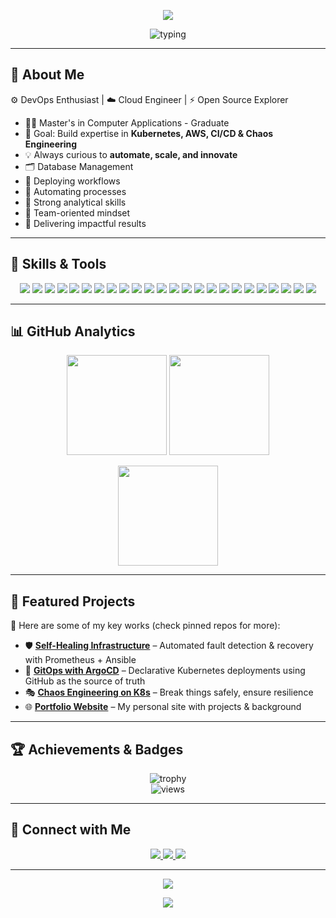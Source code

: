 <!-- Profile README for GitHub: bhaskar-2001 -->

<!-- Banner -->
<p align="center">
  <img src="https://capsule-render.vercel.app/api?type=waving&color=0:00c6ff,100:0072ff&height=200&section=header&text=Hi%20I'm%20Bhaskar%20👋&fontSize=40&fontColor=ffffff&animation=fadeIn" />
</p>

<p align="center">
  <!-- Typing animation -->
  <img src="https://readme-typing-svg.herokuapp.com?font=Fira+Code&pause=900&color=00C6FF&center=true&vCenter=true&width=680&lines=DevOps+Engineer;Cloud+%26+Kubernetes+Learner;CI/CD+Automation+Enthusiast;Always+Learning+%26+Building" alt="typing" />
</p>

---

## 💫  About Me  
⚙️ DevOps Enthusiast | ☁️ Cloud Engineer | ⚡ Open Source Explorer  

- 👨‍💻 Master's in Computer Applications - Graduate
- 🎯 Goal: Build expertise in **Kubernetes, AWS, CI/CD & Chaos Engineering**  
- 💡 Always curious to **automate, scale, and innovate**
- 🗂️ Database Management
- 🚀 Deploying workflows
- 🤖 Automating processes
- 🧠 Strong analytical skills
- 🤝 Team-oriented mindset
- 🎯 Delivering impactful results

---

## 🧰 Skills & Tools

<p align="center">
  
<!-- Cloud -->
<img src="https://img.shields.io/badge/AWS-%23FF9900.svg?style=for-the-badge&logo=amazon-aws&logoColor=white" />  
<img src="https://img.shields.io/badge/AWS%20Lambda-FF9900.svg?style=for-the-badge&logo=awslambda&logoColor=white" />
<img src="https://img.shields.io/badge/AWS%20DynamoDB-4053D6.svg?style=for-the-badge&logo=amazondynamodb&logoColor=white" />
<img src="https://img.shields.io/badge/Azure-0078D4?style=for-the-badge&logo=microsoftazure&logoColor=white" />

<!-- DevOps Tools -->
<img src="https://img.shields.io/badge/Git-F05032.svg?style=for-the-badge&logo=git&logoColor=white" />  
<img src="https://img.shields.io/badge/GitHub-181717.svg?style=for-the-badge&logo=github&logoColor=white" />  
<img src="https://img.shields.io/badge/GitHub_Actions-2088FF.svg?style=for-the-badge&logo=github-actions&logoColor=white" />  
<img src="https://img.shields.io/badge/Jenkins-D24939.svg?style=for-the-badge&logo=jenkins&logoColor=white" />  
<img src="https://img.shields.io/badge/Docker-2496ED.svg?style=for-the-badge&logo=docker&logoColor=white" />
<img src="https://img.shields.io/badge/Kubernetes-326CE5.svg?style=for-the-badge&logo=kubernetes&logoColor=white" />
<img src="https://img.shields.io/badge/ArgoCD-EF7B4D.svg?style=for-the-badge&logo=argo&logoColor=white" />
<img src="https://img.shields.io/badge/Terraform-623CE4.svg?style=for-the-badge&logo=terraform&logoColor=white" />

<!-- Programming -->
<img src="https://img.shields.io/badge/Python-3776AB.svg?style=for-the-badge&logo=python&logoColor=white" />
<img src="https://img.shields.io/badge/HTML5-E34F26.svg?style=for-the-badge&logo=html5&logoColor=white" />
<img src="https://img.shields.io/badge/CSS3-1572B6.svg?style=for-the-badge&logo=css3&logoColor=white" />
<img src="https://img.shields.io/badge/JavaScript-F7DF1E.svg?style=for-the-badge&logo=javascript&logoColor=black" />

<!-- Monitoring & Automation -->
<img src="https://img.shields.io/badge/Prometheus-E6522C.svg?style=for-the-badge&logo=prometheus&logoColor=white" />
<img src="https://img.shields.io/badge/Grafana-F46800.svg?style=for-the-badge&logo=grafana&logoColor=white" />
<img src="https://img.shields.io/badge/Shell_Scripting-4EAA25.svg?style=for-the-badge&logo=gnu-bash&logoColor=white" />
<img src="https://img.shields.io/badge/Bash-121011.svg?style=for-the-badge&logo=gnu-bash&logoColor=white" />
<img src="https://img.shields.io/badge/PowerShell-5391FE.svg?style=for-the-badge&logo=powershell&logoColor=white" />
<img src="https://img.shields.io/badge/Windows_Terminal-4D4D4D.svg?style=for-the-badge&logo=windowsterminal&logoColor=white" />

<!-- OS & Tools -->
<img src="https://img.shields.io/badge/Linux-FCC624?style=for-the-badge&logo=linux&logoColor=black" />
<img src="https://img.shields.io/badge/Jira-0052CC.svg?style=for-the-badge&logo=jira&logoColor=white" />

</p>

---

## 📊 GitHub Analytics  

<p align="center">
  <img src="https://github-readme-stats.vercel.app/api?username=bhaskar-2001&show_icons=true&theme=tokyonight&hide_border=true" height="160"/>
  <img src="https://github-readme-streak-stats.herokuapp.com?user=bhaskar-2001&theme=tokyonight&hide_border=true" height="160"/>
</p>

<p align="center">
  <img src="https://github-readme-stats.vercel.app/api/top-langs/?username=bhaskar-2001&layout=compact&theme=tokyonight&hide_border=true" height="160"/>
</p>

---

## 🌟 Featured Projects  

📌 Here are some of my key works (check pinned repos for more):  

- 🛡️ [**Self-Healing Infrastructure**](#) – Automated fault detection & recovery with Prometheus + Ansible  
- 🔄 [**GitOps with ArgoCD**](#) – Declarative Kubernetes deployments using GitHub as the source of truth  
- 🎭 [**Chaos Engineering on K8s**](#) – Break things safely, ensure resilience  
- 🌐 [**Portfolio Website**](#) – My personal site with projects & background  

---

## 🏆 Achievements & Badges
<p align="center"> 
  <img src="https://github-profile-trophy.vercel.app/?username=bhaskar-2001&theme=onedark&margin-w=10&margin-h=10" alt="trophy"/> <br/> <img src="https://komarev.com/ghpvc/?username=bhaskar-2001&color=blue&style=flat-square&label=Profile+Views" alt="views"/> 
</p>

---


## 🤝 Connect with Me  

<p align="center">
  <a href="https://linkedin.com/in/bhaskar-kushwah" target="_blank">
    <img src="https://img.shields.io/badge/LinkedIn-%230A66C2.svg?style=for-the-badge&logo=linkedin&logoColor=white"/>
  </a>
  <a href="mailto:bhaskarkushwah32@gmail.com">
    <img src="https://img.shields.io/badge/Gmail-D14836.svg?style=for-the-badge&logo=gmail&logoColor=white"/>
  </a>
  <a href="https://github.com/bhaskar-2001">
    <img src="https://img.shields.io/badge/GitHub-181717.svg?style=for-the-badge&logo=github&logoColor=white"/>
  </a>
</p>

---

<!-- Contribution Snake --> 
<p align="center">
  <img src="https://github.com/bhaskar-2001/bhaskar-2001/blob/output/github-contribution-grid-snake.svg" /> 
</p>

<!-- Footer Banner -->
<p align="center">
  <img src="https://capsule-render.vercel.app/api?type=waving&amp;color=0:0072ff,100:00c6ff&amp;height=120&amp;section=footer"/>
</p>
